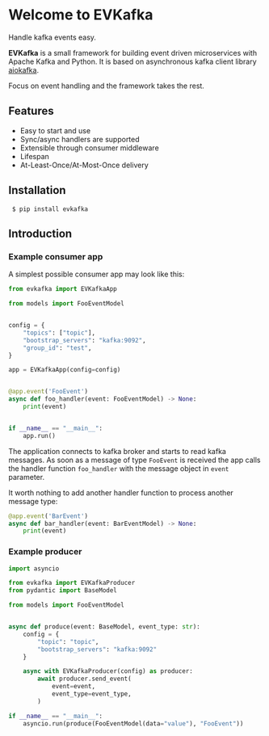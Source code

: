 # Welcome to EVKafka

Handle kafka events easy.

**EVKafka** is a small framework for building event driven microservices 
with Apache Kafka and Python. It is based on asynchronous kafka client library 
[aiokafka](https://aiokafka.readthedocs.io/en/stable/).

Focus on event handling and the framework takes the rest.

## Features

- Easy to start and use
- Sync/async handlers are supported
- Extensible through consumer middleware
- Lifespan
- At-Least-Once/At-Most-Once delivery

## Installation

     $ pip install evkafka

## Introduction

### Example consumer app

A simplest possible consumer app may look like this:

```python
from evkafka import EVKafkaApp

from models import FooEventModel


config = {
    "topics": ["topic"],
    "bootstrap_servers": "kafka:9092",
    "group_id": "test",
}

app = EVKafkaApp(config=config)


@app.event('FooEvent')
async def foo_handler(event: FooEventModel) -> None:
    print(event)


if __name__ == "__main__":
    app.run()
```

The application connects to kafka broker and starts to read kafka messages. As soon as a message
of type `FooEvent` is received the app calls the handler function `foo_handler` with 
the message object in `event` parameter.

It worth nothing to add another handler function to process another message type:

```python
@app.event('BarEvent')
async def bar_handler(event: BarEventModel) -> None:
    print(event)
```

### Example producer

```python
import asyncio

from evkafka import EVKafkaProducer
from pydantic import BaseModel

from models import FooEventModel


async def produce(event: BaseModel, event_type: str):
    config = {
        "topic": "topic", 
        "bootstrap_servers": "kafka:9092"
    }

    async with EVKafkaProducer(config) as producer:
        await producer.send_event(
            event=event,
            event_type=event_type,
        )

if __name__ == "__main__":
    asyncio.run(produce(FooEventModel(data="value"), "FooEvent"))
```